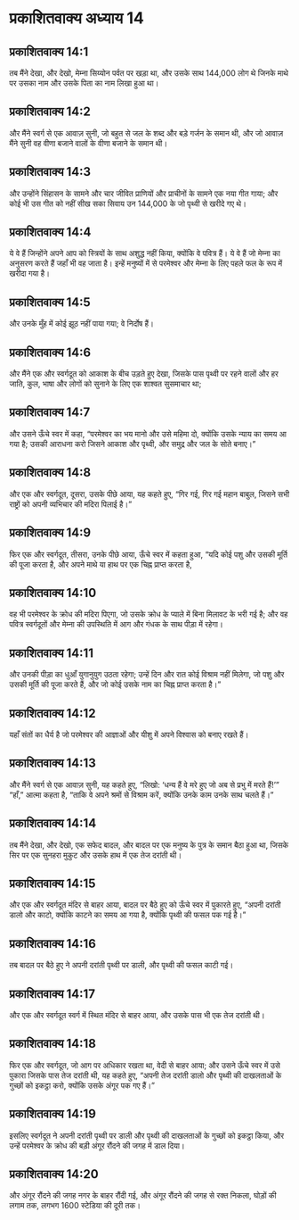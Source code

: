 # प्रकाशितवाक्य अध्याय 14

## प्रकाशितवाक्य 14:1

तब मैंने देखा, और देखो, मेम्ना सिय्योन पर्वत पर खड़ा था, और उसके साथ 144,000 लोग थे जिनके माथे पर उसका नाम और उसके पिता का नाम लिखा हुआ था।

## प्रकाशितवाक्य 14:2

और मैंने स्वर्ग से एक आवाज़ सुनी, जो बहुत से जल के शब्द और बड़े गर्जन के समान थी, और जो आवाज़ मैंने सुनी वह वीणा बजाने वालों के वीणा बजाने के समान थी।

## प्रकाशितवाक्य 14:3

और उन्होंने सिंहासन के सामने और चार जीवित प्राणियों और प्राचीनों के सामने एक नया गीत गाया; और कोई भी उस गीत को नहीं सीख सका सिवाय उन 144,000 के जो पृथ्वी से खरीदे गए थे।

## प्रकाशितवाक्य 14:4

ये वे हैं जिन्होंने अपने आप को स्त्रियों के साथ अशुद्ध नहीं किया, क्योंकि वे पवित्र हैं। ये वे हैं जो मेम्ना का अनुसरण करते हैं जहाँ भी वह जाता है। इन्हें मनुष्यों में से परमेश्वर और मेम्ना के लिए पहले फल के रूप में खरीदा गया है।

## प्रकाशितवाक्य 14:5

और उनके मुँह में कोई झूठ नहीं पाया गया; वे निर्दोष हैं।

## प्रकाशितवाक्य 14:6

और मैंने एक और स्वर्गदूत को आकाश के बीच उड़ते हुए देखा, जिसके पास पृथ्वी पर रहने वालों और हर जाति, कुल, भाषा और लोगों को सुनाने के लिए एक शाश्वत सुसमाचार था;

## प्रकाशितवाक्य 14:7

और उसने ऊँचे स्वर में कहा, “परमेश्वर का भय मानो और उसे महिमा दो, क्योंकि उसके न्याय का समय आ गया है; उसकी आराधना करो जिसने आकाश और पृथ्वी, और समुद्र और जल के सोते बनाए।”

## प्रकाशितवाक्य 14:8

और एक और स्वर्गदूत, दूसरा, उसके पीछे आया, यह कहते हुए, “गिर गई, गिर गई महान बाबुल, जिसने सभी राष्ट्रों को अपनी व्यभिचार की मदिरा पिलाई है।”

## प्रकाशितवाक्य 14:9

फिर एक और स्वर्गदूत, तीसरा, उनके पीछे आया, ऊँचे स्वर में कहता हुआ, “यदि कोई पशु और उसकी मूर्ति की पूजा करता है, और अपने माथे या हाथ पर एक चिह्न प्राप्त करता है,

## प्रकाशितवाक्य 14:10

वह भी परमेश्वर के क्रोध की मदिरा पिएगा, जो उसके क्रोध के प्याले में बिना मिलावट के भरी गई है; और वह पवित्र स्वर्गदूतों और मेम्ना की उपस्थिति में आग और गंधक के साथ पीड़ा में रहेगा।

## प्रकाशितवाक्य 14:11

और उनकी पीड़ा का धुआँ युगानुयुग उठता रहेगा; उन्हें दिन और रात कोई विश्राम नहीं मिलेगा, जो पशु और उसकी मूर्ति की पूजा करते हैं, और जो कोई उसके नाम का चिह्न प्राप्त करता है।”

## प्रकाशितवाक्य 14:12

यहाँ संतों का धैर्य है जो परमेश्वर की आज्ञाओं और यीशु में अपने विश्वास को बनाए रखते हैं।

## प्रकाशितवाक्य 14:13

और मैंने स्वर्ग से एक आवाज़ सुनी, यह कहते हुए, “लिखो: ‘धन्य हैं वे मरे हुए जो अब से प्रभु में मरते हैं!’” “हाँ,” आत्मा कहता है, “ताकि वे अपने श्रमों से विश्राम करें, क्योंकि उनके काम उनके साथ चलते हैं।”

## प्रकाशितवाक्य 14:14

तब मैंने देखा, और देखो, एक सफेद बादल, और बादल पर एक मनुष्य के पुत्र के समान बैठा हुआ था, जिसके सिर पर एक सुनहरा मुकुट और उसके हाथ में एक तेज दरांती थी।

## प्रकाशितवाक्य 14:15

और एक और स्वर्गदूत मंदिर से बाहर आया, बादल पर बैठे हुए को ऊँचे स्वर में पुकारते हुए, “अपनी दरांती डालो और काटो, क्योंकि काटने का समय आ गया है, क्योंकि पृथ्वी की फसल पक गई है।”

## प्रकाशितवाक्य 14:16

तब बादल पर बैठे हुए ने अपनी दरांती पृथ्वी पर डाली, और पृथ्वी की फसल काटी गई।

## प्रकाशितवाक्य 14:17

और एक और स्वर्गदूत स्वर्ग में स्थित मंदिर से बाहर आया, और उसके पास भी एक तेज दरांती थी।

## प्रकाशितवाक्य 14:18

फिर एक और स्वर्गदूत, जो आग पर अधिकार रखता था, वेदी से बाहर आया; और उसने ऊँचे स्वर में उसे पुकारा जिसके पास तेज दरांती थी, यह कहते हुए, “अपनी तेज दरांती डालो और पृथ्वी की दाखलताओं के गुच्छों को इकट्ठा करो, क्योंकि उसके अंगूर पक गए हैं।”

## प्रकाशितवाक्य 14:19

इसलिए स्वर्गदूत ने अपनी दरांती पृथ्वी पर डाली और पृथ्वी की दाखलताओं के गुच्छों को इकट्ठा किया, और उन्हें परमेश्वर के क्रोध की बड़ी अंगूर रौंदने की जगह में डाल दिया।

## प्रकाशितवाक्य 14:20

और अंगूर रौंदने की जगह नगर के बाहर रौंदी गई, और अंगूर रौंदने की जगह से रक्त निकला, घोड़ों की लगाम तक, लगभग 1600 स्टेडिया की दूरी तक।
